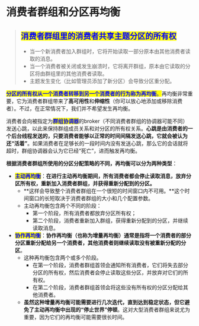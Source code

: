 # 消费者群组和分区再均衡

> ## <mark style="color:blue;">**消费者群组里的消费者共享主题分区的所有权**</mark>
>
> * 当一个新消费者加入群组时，它将开始读取一部分原本由其他消费者读取的消息。
> * 当一个消费者被关闭或发生崩溃时，它将离开群组，原本由它读取的分区将由群组里的其他消费者读取。
> * 主题发生变化（比如管理员添加了新分区）会导致分区重分配。

<mark style="color:blue;">**分区的所有权从一个消费者转移到另一个消费者的行为称为再均衡**</mark><mark style="color:blue;">。</mark>再均衡非常重要，它为消费者群组带来了**高可用性**和**伸缩性**（你可以放心地添加或移除消费者）。不过，在正常情况下，我们并不希望发生再均衡。

消费者会向被指定为<mark style="color:blue;">**群组协调器**</mark>的broker（不同消费者群组的协调器可能不同）发送心跳，以此来保持群组成员关系和对分区的所有权关系。**心跳是由消费者的一个后台线程发送的，只要消费者能够以正常的时间间隔发送心跳，它就会被认为还“活着”**。如果消费者在足够长的一段时间内没有发送心跳，那么它的会话就将超时，群组协调器会认为它已经“死亡”，进而触发再均衡。

**根据消费者群组所使用的分区分配策略的不同，再均衡可以分为两种类型**：

* <mark style="color:blue;">**主动再均衡**</mark>：**在进行主动再均衡期间，所有消费者都会停止读取消息，放弃分区所有权，重新加入消费者群组，并获得重新分配到的分区。**
  * **这样会导致整个消费者群组在一个很短的时间窗口内不可用。**这个时间窗口的长短取决于消费者群组的大小和几个配置参数。
  * 主动再均衡包含两个不同的阶段：
    * 第一个阶段，所有消费者都放弃分区所有权；
    * 第二个阶段，消费者重新加入群组，获得重新分配到的分区，并继续读取消息。
* <mark style="color:blue;">**协作再均衡**</mark>：**协作再均衡（也称为增量再均衡）通常是指将一个消费者的部分分区重新分配给另一个消费者，其他消费者则继续读取没有被重新分配的分区**。
  * 这种再均衡包含两个或多个阶段。
    * 在第一个阶段，消费者群组首领会通知所有消费者，它们将失去部分分区的所有权，然后消费者会停止读取这些分区，并放弃对它们的所有权。
    * 在第二个阶段，消费者群组首领会将这些没有所有权的分区分配给其他消费者。
  * **虽然这种增量再均衡可能需要进行几次迭代，直到达到稳定状态，但它避免了主动再均衡中出现的“停止世界”停顿**。这对大型消费者群组来说尤为重要，因为它们的再均衡可能需要很长时间。



